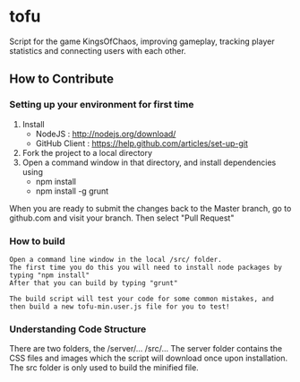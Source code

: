 tofu
====

Script for the game KingsOfChaos, improving gameplay, tracking player statistics and connecting users with each other.

## How to Contribute

### Setting up your environment for first time
1. Install 
	* NodeJS : http://nodejs.org/download/
	* GitHub Client : https://help.github.com/articles/set-up-git
2. Fork the project to a local directory
3. Open a command window in that directory, and install dependencies using 
	* npm install
	* npm install -g grunt

When you are ready to submit the changes back to the Master branch, go to github.com and visit your branch. Then select "Pull Request"

### How to build
	Open a command line window in the local /src/ folder.
	The first time you do this you will need to install node packages by typing "npm install"
	After that you can build by typing "grunt"
	
	The build script will test your code for some common mistakes, and then build a new tofu-min.user.js file for you to test!
	

### Understanding Code Structure
There are two folders, the 
    /server/...
    /src/...
The server folder contains the CSS files and images which the script will download once upon installation.
The src folder is only used to build the minified file.

